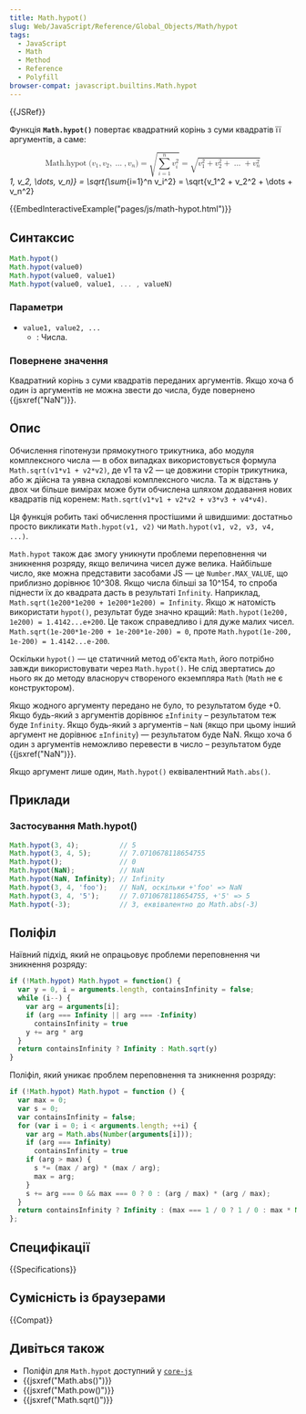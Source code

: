 ```yaml
---
title: Math.hypot()
slug: Web/JavaScript/Reference/Global_Objects/Math/hypot
tags:
  - JavaScript
  - Math
  - Method
  - Reference
  - Polyfill
browser-compat: javascript.builtins.Math.hypot
---
```

{{JSRef}}

Функція **`Math.hypot()`** повертає квадратний корінь з суми квадратів її аргументів, а саме:

<math display="block"><semantics><mrow><mstyle mathvariant="monospace"><mrow><mo lspace="0em" rspace="thinmathspace">Math.hypot</mo>
<mo stretchy="false">(</mo>
<msub><mi>v</mi>
<mn>1</mn>
</msub><mo>,</mo>
<msub><mi>v</mi>
<mn>2</mn>
</msub><mo>,</mo>
<mo>…</mo>
<mo>,</mo>
<msub><mi>v</mi>
<mi>n</mi>
</msub><mo stretchy="false">)</mo>
</mrow></mstyle><mo>=</mo>
<msqrt><mrow><munderover><mo>∑</mo>
<mrow><mi>i</mi>
<mo>=</mo>
<mn>1</mn>
</mrow><mi>n</mi>
</munderover><msubsup><mi>v</mi>
<mi>i</mi>
<mn>2</mn>
</msubsup></mrow></msqrt><mo>=</mo>
<msqrt><mrow><msubsup><mi>v</mi>
<mn>1</mn>
<mn>2</mn>
</msubsup><mo>+</mo>
<msubsup><mi>v</mi>
<mn>2</mn>
<mn>2</mn>
</msubsup><mo>+</mo>
<mo>…</mo>
<mo>+</mo>
<msubsup><mi>v</mi>
<mi>n</mi>
<mn>2</mn>
</msubsup></mrow></msqrt></mrow><annotation encoding="TeX">\mathtt{\operatorname{Math.hypot}(v*1, v_2, \dots, v_n)}
= \sqrt{\sum*{i=1}^n v_i^2} = \sqrt{v_1^2 + v_2^2 + \dots + v_n^2}</annotation></semantics></math>

{{EmbedInteractiveExample("pages/js/math-hypot.html")}}

## Синтаксис

```js
Math.hypot()
Math.hypot(value0)
Math.hypot(value0, value1)
Math.hypot(value0, value1, ... , valueN)
```

### Параметри

- `value1, value2, ...`
  - : Числа.

### Повернене значення

Квадратний корінь з суми квадратів переданих аргументів. Якщо хоча б один із аргументів не можна звести до числа, буде повернено {{jsxref("NaN")}}.

## Опис

Обчислення гіпотенузи прямокутного трикутника, або модуля комплексного числа — в обох випадках використовується формула `Math.sqrt(v1*v1 + v2*v2)`, де v1 та v2 — це довжини сторін трикутника, або ж дійсна та уявна складові комплексного числа. Та ж відстань у двох чи більше вимірах може бути обчислена шляхом додавання нових квадратів під коренем: `Math.sqrt(v1*v1 + v2*v2 + v3*v3 + v4*v4)`.

Ця функція робить такі обчислення простішими й швидшими: достатньо просто викликати `Math.hypot(v1, v2)` чи `Math.hypot(v1, v2, v3, v4, ...)`.

`Math.hypot` також дає змогу уникнути проблеми переповнення чи зникнення розряду, якщо величина чисел дуже велика. Найбільше число, яке можна представити засобами JS — це `Number.MAX_VALUE`, що приблизно дорівнює 10^308. Якщо числа більші за 10^154, то спроба піднести їх до квадрата дасть в результаті `Infinity`. Наприклад, `Math.sqrt(1e200*1e200 + 1e200*1e200) = Infinity`. Якщо ж натомість використати `hypot()`, результат буде значно кращий: `Math.hypot(1e200, 1e200) = 1.4142...e+200`. Це також справедливо і для дуже малих чисел. `Math.sqrt(1e-200*1e-200 + 1e-200*1e-200) = 0`, проте `Math.hypot(1e-200, 1e-200) = 1.4142...e-200`.

Оскільки `hypot()` — це статичний метод об'єкта `Math`, його потрібно завжди використовувати через `Math.hypot()`. Не слід звертатись до нього як до методу власноруч створеного екземпляра `Math` (`Math` не є конструктором).

Якщо жодного аргументу передано не було, то результатом буде +0. Якщо будь-який з аргументів дорівнює `±Infinity` – результатом теж буде `Infinity`. Якщо будь-який з аргументів – `NaN` (якщо при цьому інший аргумент не дорівнює `±Infinity`) — результатом буде NaN. Якщо хоча б один з аргументів неможливо перевести в число – результатом буде {{jsxref("NaN")}}.

Якщо аргумент лише один, `Math.hypot()` еквівалентний `Math.abs()`.

## Приклади

### Застосування Math.hypot()

```js
Math.hypot(3, 4);          // 5
Math.hypot(3, 4, 5);       // 7.0710678118654755
Math.hypot();              // 0
Math.hypot(NaN);           // NaN
Math.hypot(NaN, Infinity); // Infinity
Math.hypot(3, 4, 'foo');   // NaN, оскільки +'foo' => NaN
Math.hypot(3, 4, '5');     // 7.0710678118654755, +'5' => 5
Math.hypot(-3);            // 3, еквівалентно до Math.abs(-3)
```

## Поліфіл

Наївний підхід, який не опрацьовує проблеми переповнення чи зникнення розряду:

```js
if (!Math.hypot) Math.hypot = function() {
  var y = 0, i = arguments.length, containsInfinity = false;
  while (i--) {
    var arg = arguments[i];
    if (arg === Infinity || arg === -Infinity)
      containsInfinity = true
    y += arg * arg
  }
  return containsInfinity ? Infinity : Math.sqrt(y)
}
```

Поліфіл, який уникає проблем переповнення та зникнення розряду:

```js
if (!Math.hypot) Math.hypot = function () {
  var max = 0;
  var s = 0;
  var containsInfinity = false;
  for (var i = 0; i < arguments.length; ++i) {
    var arg = Math.abs(Number(arguments[i]));
    if (arg === Infinity)
      containsInfinity = true
    if (arg > max) {
      s *= (max / arg) * (max / arg);
      max = arg;
    }
    s += arg === 0 && max === 0 ? 0 : (arg / max) * (arg / max);
  }
  return containsInfinity ? Infinity : (max === 1 / 0 ? 1 / 0 : max * Math.sqrt(s));
};
```

## Специфікації

{{Specifications}}

## Сумісність із браузерами

{{Compat}}

## Дивіться також

- Поліфіл для `Math.hypot` доступний у [`core-js`](https://github.com/zloirock/core-js#ecmascript-math)
- {{jsxref("Math.abs()")}}
- {{jsxref("Math.pow()")}}
- {{jsxref("Math.sqrt()")}}
